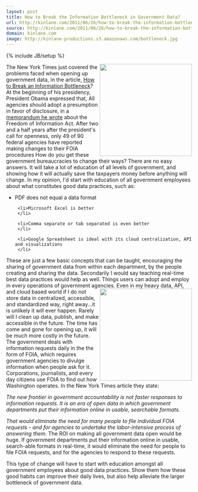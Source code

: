 ```yaml
---
layout: post
title: How to Break the Information Bottleneck in Government Data?
url: http://kinlane.com/2011/06/26/how-to-break-the-information-bottleneck-in-government-data/
source: http://kinlane.com/2011/06/26/how-to-break-the-information-bottleneck-in-government-data/
domain: kinlane.com
image: http://kinlane-productions.s3.amazonaws.com/bottleneck.jpg
---
```

{% include JB/setup %}<p>
     <img src="http://kinlane-productions.s3.amazonaws.com/bottleneck.jpg"
        alt=""
        width="250"
        align="right" />The New York Times just covered the problems faced when opening up government data, in the article, <a title="How to break an information bottleneck"
        href="http://www.nytimes.com/2011/06/26/business/26stream.html?_r=1">How to Break an Information Bottleneck</a>? At the beginning of his presidency, President Obama expressed that, All agencies should adopt a presumption in favor of disclosure, in a <a title="memorandum he wrote"
        href="http://www.whitehouse.gov/the_press_office/Freedom_of_Information_Act/">memorandum he wrote</a> about the Freedom of Information Act. After two and a half years after the president's call for openness, only 49 of 90 federal agencies have reported making changes to their FOIA procedures How do you get these government bureaucracies to change their ways? There are no easy answers. It will take a lot of education of all levels of government, and showing how it will actually save the taxpayers money before anything will change. In my opinion, I'd start with education of all government employees about what constitutes good data practices, such as:
</p>

<ul class="mainlist">
     <li>PDF does not equal a data format
     </li>

     <li>Microsoft Excel is better
     </li>

     <li>Comma separate or tab separated is even better
     </li>

     <li>Google Spreadsheet is ideal with its cloud centralization, API and visualizations
     </li>
</ul>

<p>
     These are just a few basic concepts that can be taught, encouraging the sharing of government data from within each department, by the people creating and sharing the data. Secondarily I would say teaching real-time best data practices would help as well. Things users can adopt and employ in every operations of government agencies. <img class="c1"
        src="http://kinlane-productions.s3.amazonaws.com/matrix-pics/washington-crossing-the-delaware-cropped.png"
        alt=""
        width="250"
        align="right" />Even in my heavy data, API, and cloud based world if I do not store data in centralized, accessible, and standardized way, right away...it is unlikely it will ever happen. Rarely will I clean up data, publish, and make accessible in the future. The time has come and gone for opening up, it will be much more costly in the future. The government deals with information requests daily in the the form of FOIA, which requires government agencies to divulge information when people ask for it. Corporations, journalists, and every day citizens use FOIA to find out how Washington operates. In the New York Times article they state:
</p>

<p class="c2">
     <em>The new frontier in government accountability is not faster responses to information requests. It is an era of open data in which government departments put their information online in usable, searchable formats.</em>
</p>

<p class="c2">
     <em>That would eliminate the need for many people to file individual FOIA requests - and for agencies to undertake the labor-intensive process of answering them.</em> The ROI on making all government data open would be huge. If government departments put their information online in usable, search-able formats in real-time, it would eliminate the need for people to file FOIA requests, and for the agencies to respond to these requests.
</p>

<p>
     This type of change will have to start with education amongst all government employees about good data practices. Show them how these good habits can improve their daily lives, but also help alleviate the larger bottleneck of government data.
</p>